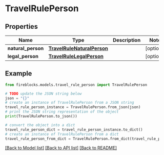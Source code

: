 # TravelRulePerson


## Properties

Name | Type | Description | Notes
------------ | ------------- | ------------- | -------------
**natural_person** | [**TravelRuleNaturalPerson**](TravelRuleNaturalPerson.md) |  | [optional] 
**legal_person** | [**TravelRuleLegalPerson**](TravelRuleLegalPerson.md) |  | [optional] 

## Example

```python
from fireblocks.models.travel_rule_person import TravelRulePerson

# TODO update the JSON string below
json = "{}"
# create an instance of TravelRulePerson from a JSON string
travel_rule_person_instance = TravelRulePerson.from_json(json)
# print the JSON string representation of the object
print(TravelRulePerson.to_json())

# convert the object into a dict
travel_rule_person_dict = travel_rule_person_instance.to_dict()
# create an instance of TravelRulePerson from a dict
travel_rule_person_from_dict = TravelRulePerson.from_dict(travel_rule_person_dict)
```
[[Back to Model list]](../README.md#documentation-for-models) [[Back to API list]](../README.md#documentation-for-api-endpoints) [[Back to README]](../README.md)



